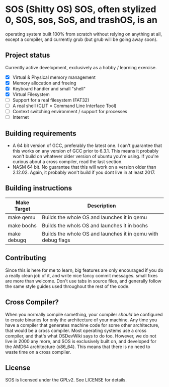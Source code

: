 # SOS (Shitty OS) SOS, often stylized $0$, S0S, sos, SoS, and trashOS, is an
operating system built 100% from scratch without relying on anything at all,
except a compiler, and currently grub (but grub will be going away soon).

## Project status
Currently active development, exclusively as a hobby / learning exercise.
 - [x] Virtual & Physical memory management
 - [x] Memory allocation and freeing
 - [x] Keyboard handler and small "shell"
 - [x] Virtual Filesystem
 - [ ] Support for a real filesystem (FAT32)
 - [ ] A real shell (CLIT = Command Line Interface Tool)
 - [ ] Context switching environment / support for processes
 - [ ] Internet

## Building requirements
 - A 64 bit version of GCC, preferably the latest one. I can't guarantee that this works on any version of GCC prior to 6.3.1. This means it probably won't build on whatever older version of ubuntu you're using. If you're curious about a cross compiler, read the last section.
 - NASM 64 bit. No guarantee that this will work on a version older than 2.12.02. Again, it probably won't build if you dont live in at least 2017. 

## Building instructions
| Make Target   | Description  |
| ------------- | ------------ |
| make qemu     | Builds the whole OS and launches it in qemu  |
| make bochs    | Builds the whols OS and launches it in bochs |
| make debugq   | Builds the whole OS and launches it in qemu with debug flags |

## Contributing
Since this is here for me to learn, big features are only encouraged if you do a really clean job of it, and write nice fancy commit messages. small fixes are more than welcome. Don't use tabs in source files, and generally follow the same style guides used throughout the rest of the code.

## Cross Compiler?
When you normally compile something, your compiler *should* be configured to create binaries for only the architecture of your machine. Any time you have a compiler that generates machine code for some other architecture, that would be a cross compiler. Most operating systems use a cross compiler, and that's what OSDevWiki says to do too. However, we do not live in 2000 any more, and SOS is exclusively built on, and developed for the AMD64 architecture (x86_64). This means that there is no need to waste time on a cross compiler.

## License
SOS is licensed under the GPLv2. See LICENSE for details.
